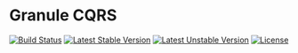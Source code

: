 # Granule CQRS

[![Build Status](https://travis-ci.org/granulephp/cqrs.svg?branch=master)](https://travis-ci.org/granulephp/cqrs)
[![Latest Stable Version](https://poser.pugx.org/granulephp/cqrs/v/stable.png)](https://packagist.org/packages/granulephp/cqrs)
[![Latest Unstable Version](https://poser.pugx.org/granulephp/cqrs/v/unstable)](//packagist.org/packages/granulephp/cqrs)
[![License](https://poser.pugx.org/granulephp/cqrs/license)](https://packagist.org/packages/granulephp/cqrs)
